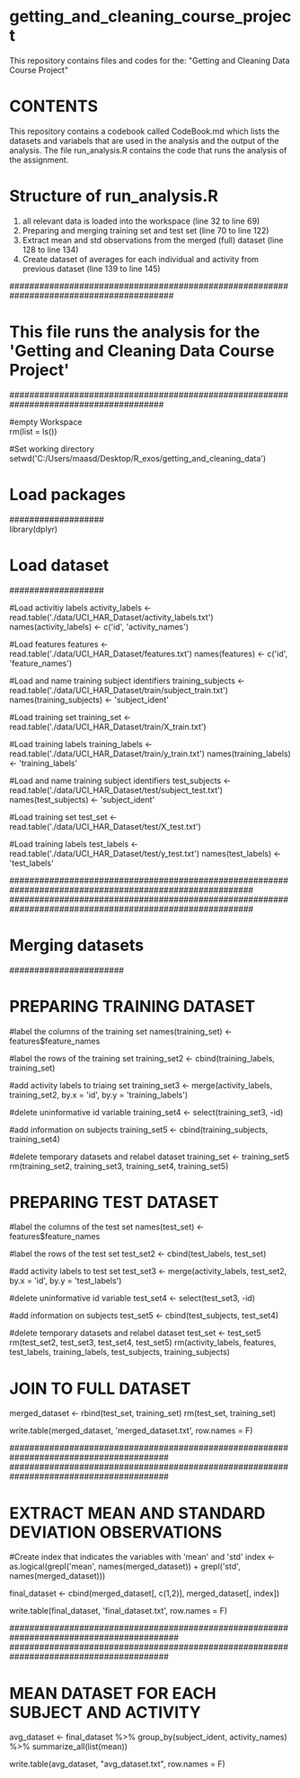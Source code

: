 # getting_and_cleaning_course_project
This repository contains files and codes for the: "Getting and Cleaning Data Course Project"

CONTENTS
========
This repository contains a codebook called CodeBook.md which lists the datasets and variabels that are used in the analysis and the output of the analysis. 
The file run_analysis.R contains the code that runs the analysis of the assignment. 



Structure of run_analysis.R
===========================

1. all relevant data is loaded into the workspace (line 32 to line 69)
2. Preparing and merging training set and test set (line 70 to line 122)
3. Extract mean and std observations from the merged (full) dataset (line 128 to line 134)
4. Create dataset of averages for each individual and activity from previous dataset (line 139 to line 145)

#########################################################################################
# This file runs the analysis for the 'Getting and Cleaning Data Course Project'
#######################################################################################


#empty Workspace  
rm(list = ls())

#Set working directory  
setwd('C:/Users/maasd/Desktop/R_exos/getting_and_cleaning_data')

# Load packages ####  
###################  
library(dplyr)

# Load dataset ####
###################

#Load activitiy labels
activity_labels          <- read.table('./data/UCI_HAR_Dataset/activity_labels.txt')
names(activity_labels)   <- c('id', 'activity_names') 

#Load features
features                 <- read.table('./data/UCI_HAR_Dataset/features.txt')
names(features)          <- c('id', 'feature_names')


#Load and name training subject identifiers
training_subjects        <- read.table('./data/UCI_HAR_Dataset/train/subject_train.txt')
names(training_subjects) <- 'subject_ident'

#Load training set 
training_set             <- read.table('./data/UCI_HAR_Dataset/train/X_train.txt')

#Load training labels 
training_labels          <- read.table('./data/UCI_HAR_Dataset/train/y_train.txt')
names(training_labels)   <- 'training_labels'


#Load and name training subject identifiers
test_subjects            <- read.table('./data/UCI_HAR_Dataset/test/subject_test.txt')
names(test_subjects)     <- 'subject_ident'

#Load training set 
test_set                 <- read.table('./data/UCI_HAR_Dataset/test/X_test.txt')

#Load training labels 
test_labels              <- read.table('./data/UCI_HAR_Dataset/test/y_test.txt')
names(test_labels)       <- 'test_labels'


#########################################################################################################
#########################################################################################################

# Merging datasets  ####
#######################

# PREPARING TRAINING DATASET 
#label the columns of the training set 
names(training_set) <- features$feature_names

#label the rows of the training set 
training_set2 <- cbind(training_labels, training_set)

#add activity labels to triaing set 
training_set3 <- merge(activity_labels, training_set2, by.x = 'id', by.y = 'training_labels')

#delete uninformative id variable
training_set4 <- select(training_set3, -id)

#add information on subjects 
training_set5 <- cbind(training_subjects, training_set4)

#delete temporary datasets and relabel dataset 
training_set <- training_set5
rm(training_set2, training_set3, training_set4, training_set5)



# PREPARING TEST DATASET 
#label the columns of the test set 
names(test_set) <- features$feature_names

#label the rows of the test set 
test_set2 <- cbind(test_labels, test_set)

#add activity labels to test set 
test_set3 <- merge(activity_labels, test_set2, by.x = 'id', by.y = 'test_labels')

#delete uninformative id variable
test_set4 <- select(test_set3, -id)

#add information on subjects 
test_set5 <- cbind(test_subjects, test_set4)

#delete temporary datasets and relabel dataset 
test_set <- test_set5
rm(test_set2, test_set3, test_set4, test_set5)
rm(activity_labels, features, test_labels, training_labels, test_subjects, training_subjects)

# JOIN TO FULL DATASET ####
merged_dataset <- rbind(test_set, training_set)
rm(test_set, training_set)

write.table(merged_dataset, 'merged_dataset.txt', row.names = F) 

########################################################################################
########################################################################################

# EXTRACT MEAN AND STANDARD DEVIATION OBSERVATIONS ####
#Create index that indicates the variables with 'mean' and 'std'
index <- as.logical(grepl('mean', names(merged_dataset)) + grepl('std', names(merged_dataset)))

final_dataset <- cbind(merged_dataset[, c(1,2)], merged_dataset[, index])

write.table(final_dataset, 'final_dataset.txt', row.names = F) 

##########################################################################################
########################################################################################

# MEAN DATASET FOR EACH SUBJECT AND ACTIVITY ####
avg_dataset <- final_dataset               %>%
  group_by(subject_ident, activity_names)  %>%
  summarize_all(list(mean))               


write.table(avg_dataset, "avg_dataset.txt", row.names = F)














